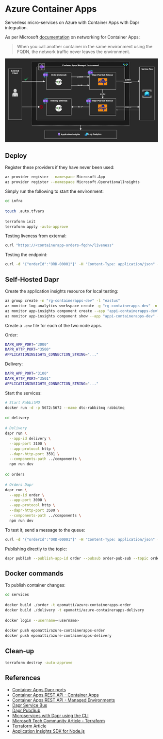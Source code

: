 # Azure Container Apps

Serverless micro-services on Azure with Container Apps with Dapr integration.

As per Microsoft [documentation](https://learn.microsoft.com/en-us/azure/container-apps/connect-apps?tabs=bash) on networking for Container Apps:

> When you call another container in the same environment using the FQDN, the network traffic never leaves the environment.

<img src=".docs/containerapps.png" />

## Deploy

Register these providers if they have never been used:

```sh
az provider register --namespace Microsoft.App
az provider register --namespace Microsoft.OperationalInsights
```

Simply run the following to start the environment:

```sh
cd infra

touch .auto.tfvars

terraform init
terraform apply -auto-approve
```

Testing liveness from external:

```sh
curl "https://<containerapp-orders-fqdn>/liveness"
```

Testing the endpoint:

```sh
curl -d '{"orderId":"ORD-00001"}' -H "Content-Type: application/json" -X POST "<containerapp-orders-fqdn>/api/orders"
```


## Self-Hosted Dapr

Create the application insights resource for local testing:

```sh
az group create -n "rg-containerapps-dev" -l "eastus"
az monitor log-analytics workspace create -g "rg-containerapps-dev" -n "log-containerapps-dev" -l "eastus"
az monitor app-insights component create --app "appi-containerapps-dev" -g "rg-containerapps-dev" --workspace "log-containerapps-dev" -l "eastus"
az monitor app-insights component show --app "appi-containerapps-dev" -g "rg-containerapps-dev" --query "connectionString" -o tsv
```

Create a `.env` file for each of the two node apps.

Order:

```sh
DAPR_APP_PORT="3000"
DAPR_HTTP_PORT="3500"
APPLICATIONINSIGHTS_CONNECTION_STRING="..."
```

Delivery:

```sh
DAPR_APP_PORT="3100"
DAPR_HTTP_PORT="3501"
APPLICATIONINSIGHTS_CONNECTION_STRING="..."
```

Start the services:

```sh
# Start RabbitMQ
docker run -d -p 5672:5672 --name dtc-rabbitmq rabbitmq

cd delivery

# Delivery
dapr run \
  --app-id delivery \
  --app-port 3100 \
  --app-protocol http \
  --dapr-http-port 3501 \
  --components-path ../components \
  npm run dev

cd orders

# Orders Dapr
dapr run \
  --app-id order \
  --app-port 3000 \
  --app-protocol http \
  --dapr-http-port 3500 \
  --components-path ../components \
  npm run dev
```

To test it, send a message to the queue:

```sh
curl -d '{"orderId":"ORD-00001"}' -H "Content-Type: application/json" -X POST "http://localhost:3000/api/orders"
```

Publishing directly to the topic:

```sh
dapr publish --publish-app-id order --pubsub order-pub-sub --topic orders --data '{"orderId": "100"}'
```

## Docker commands


To publish container changes:

```sh
cd services

docker build ./order -t epomatti/azure-containerapps-order
docker build ./delivery -t epomatti/azure-containerapps-delivery

docker login --username=<username>

docker push epomatti/azure-containerapps-order
docker push epomatti/azure-containerapps-delivery
```

## Clean-up

```sh
terraform destroy -auto-approve
```

## References

- [Container Apps Dapr ports](https://github.com/microsoft/azure-container-apps/issues/189)
- [Container Apps REST API - Container Apps](https://learn.microsoft.com/en-us/rest/api/containerapps/container-apps/create-or-update?tabs=HTTP)
- [Container Apps REST API - Managed Environments](https://learn.microsoft.com/en-us/rest/api/containerapps/managed-environments/create-or-update?tabs=HTTP)
- [Dapr Service Bus](https://docs.dapr.io/reference/components-reference/supported-pubsub/setup-azure-servicebus/)
- [Dapr Pub/Sub](https://docs.dapr.io/developing-applications/building-blocks/pubsub/howto-publish-subscribe/)
- [Microservices with Dapr using the CLI](https://learn.microsoft.com/en-us/azure/container-apps/microservices-dapr?tabs=bash)
- [Microsoft Tech Community Article - Terraform](https://techcommunity.microsoft.com/t5/fasttrack-for-azure/can-i-create-an-azure-container-apps-in-terraform-yes-you-can/ba-p/3570694)
- [Terraform Article](https://www.thorsten-hans.com/deploy-azure-container-apps-with-terraform/)
- [Application Insights SDK for Node.js](https://dev.to/kenakamu/application-insights-sdk-for-node-js-part-2-2el)
